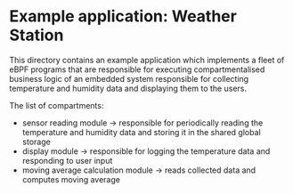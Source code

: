 # Example application: Weather Station

This directory contains an example application which implements a fleet of
eBPF programs that are responsible for executing compartmentalised business
logic of an embedded system responsible for collecting temperature and humidity
data and displaying them to the users.

The list of compartments:
- sensor reading module -> responsible for periodically reading the temperature
  and humidity data and storing it in the shared global storage
- display module -> responsible for logging the temperature data and responding
  to user input
- moving average calculation module -> reads collected data and computes moving
  average

